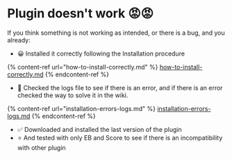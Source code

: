 # Plugin doesn't work 😡😡

If you think something is not working as intended, or there is a bug, and you already:

* 😀 Installed it correctly following the Installation procedure

{% content-ref url="how-to-install-correctly.md" %}
[how-to-install-correctly.md](how-to-install-correctly.md)
{% endcontent-ref %}

* 📃 Checked the logs file to see if there is an error, and if there is an error checked the way to solve it in the wiki.

{% content-ref url="installation-errors-logs.md" %}
[installation-errors-logs.md](installation-errors-logs.md)
{% endcontent-ref %}

* ✅ Downloaded and installed the last version of the plugin
* ⭐ And tested with only EB and Score to see if there is an incompatibility with other plugin
